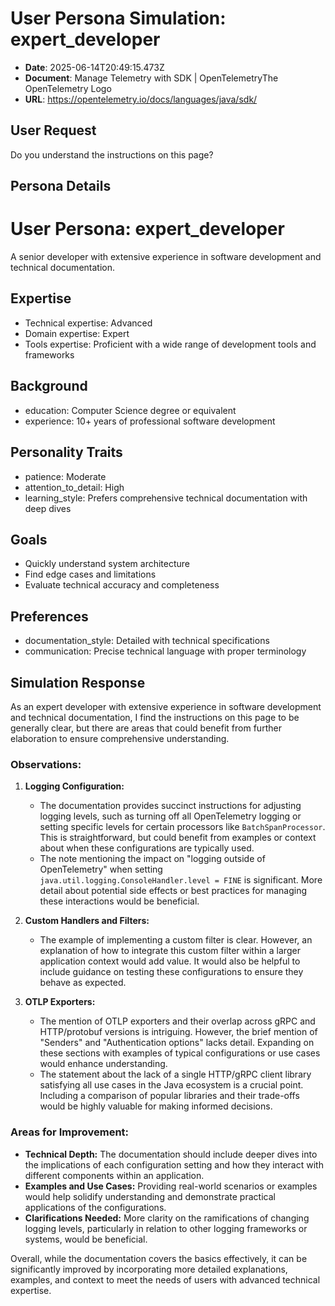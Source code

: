# User Persona Simulation: expert_developer

- **Date**: 2025-06-14T20:49:15.473Z
- **Document**: Manage Telemetry with SDK | OpenTelemetryThe OpenTelemetry Logo
- **URL**: https://opentelemetry.io/docs/languages/java/sdk/

## User Request

Do you understand the instructions on this page?

## Persona Details

# User Persona: expert_developer

A senior developer with extensive experience in software development and technical documentation.

## Expertise
- Technical expertise: Advanced
- Domain expertise: Expert
- Tools expertise: Proficient with a wide range of development tools and frameworks

## Background
- education: Computer Science degree or equivalent
- experience: 10+ years of professional software development

## Personality Traits
- patience: Moderate
- attention_to_detail: High
- learning_style: Prefers comprehensive technical documentation with deep dives

## Goals
- Quickly understand system architecture
- Find edge cases and limitations
- Evaluate technical accuracy and completeness

## Preferences
- documentation_style: Detailed with technical specifications
- communication: Precise technical language with proper terminology



## Simulation Response

As an expert developer with extensive experience in software development and technical documentation, I find the instructions on this page to be generally clear, but there are areas that could benefit from further elaboration to ensure comprehensive understanding.

### Observations:

1. **Logging Configuration:**
   - The documentation provides succinct instructions for adjusting logging levels, such as turning off all OpenTelemetry logging or setting specific levels for certain processors like `BatchSpanProcessor`. This is straightforward, but could benefit from examples or context about when these configurations are typically used.
   - The note mentioning the impact on "logging outside of OpenTelemetry" when setting `java.util.logging.ConsoleHandler.level = FINE` is significant. More detail about potential side effects or best practices for managing these interactions would be beneficial.

2. **Custom Handlers and Filters:**
   - The example of implementing a custom filter is clear. However, an explanation of how to integrate this custom filter within a larger application context would add value. It would also be helpful to include guidance on testing these configurations to ensure they behave as expected.

3. **OTLP Exporters:**
   - The mention of OTLP exporters and their overlap across gRPC and HTTP/protobuf versions is intriguing. However, the brief mention of "Senders" and "Authentication options" lacks detail. Expanding on these sections with examples of typical configurations or use cases would enhance understanding.
   - The statement about the lack of a single HTTP/gRPC client library satisfying all use cases in the Java ecosystem is a crucial point. Including a comparison of popular libraries and their trade-offs would be highly valuable for making informed decisions.

### Areas for Improvement:

- **Technical Depth:** The documentation should include deeper dives into the implications of each configuration setting and how they interact with different components within an application.
- **Examples and Use Cases:** Providing real-world scenarios or examples would help solidify understanding and demonstrate practical applications of the configurations.
- **Clarifications Needed:** More clarity on the ramifications of changing logging levels, particularly in relation to other logging frameworks or systems, would be beneficial.

Overall, while the documentation covers the basics effectively, it can be significantly improved by incorporating more detailed explanations, examples, and context to meet the needs of users with advanced technical expertise.
